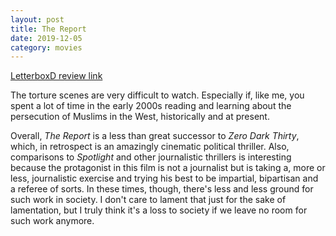 ```yaml
---
layout: post
title: The Report
date: 2019-12-05
category: movies
---
```

 
[LetterboxD review link](https://letterboxd.com/samarthbhaskar/film/the-report-2019/)

The torture scenes are very difficult to watch. Especially if, like me, you spent a lot of time in the early 2000s reading and learning about the persecution of Muslims in the West, historically and at present. 

Overall, <em>The Report</em> is a less than great successor to <em>Zero Dark Thirty</em>, which, in retrospect is an amazingly cinematic political thriller. Also, comparisons to <em>Spotlight</em> and other journalistic thrillers is interesting because the protagonist in this film is not a journalist but is taking a, more or less, journalistic exercise and trying his best to be impartial, bipartisan and a referee of sorts. In these times, though, there's less and less ground for such work in society. I don't care to lament that just for the sake of lamentation, but I truly think it's a loss to society if we leave no room for such work anymore.